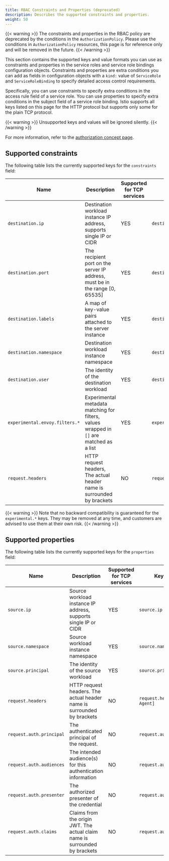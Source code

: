 ```yaml
---
title: RBAC Constraints and Properties (deprecated)
description: Describes the supported constraints and properties.
weight: 50
---
```


{{< warning >}}
The constraints and properties in the RBAC policy are deprecated by the conditions in
the `AuthorizationPolicy`. Please use the conditions in `AuthorizationPolicy` resources,
this page is for reference only and will be removed in the future.
{{< /warning >}}

This section contains the supported keys and value formats you can use as constraints and properties
in the service roles and service role bindings configuration objects.
Constraints and properties are extra conditions you can add as fields in configuration objects with
a `kind:` value of `ServiceRole` and `ServiceRoleBinding` to specify detailed access control requirements.

Specifically, you can use constraints to specify extra conditions in the access rule field of a service
role. You can use properties to specify extra conditions in the subject field of a service role binding.
Istio supports all keys listed on this page for the HTTP protocol but supports only some for the plain TCP protocol.

{{< warning >}}
Unsupported keys and values will be ignored silently.
{{< /warning >}}

For more information, refer to the [authorization concept page](/docs/concepts/security/#authorization).

## Supported constraints

The following table lists the currently supported keys for the `constraints` field:

| Name | Description | Supported for TCP services | Key Example | Values Example |
|------|-------------|----------------------------|-------------|----------------|
| `destination.ip` | Destination workload instance IP address, supports single IP or CIDR | YES | `destination.ip` |  `["10.1.2.3", "10.2.0.0/16"]` |
| `destination.port` | The recipient port on the server IP address, must be in the range [0, 65535] | YES | `destination.port` | `["80", "443"]` |
| `destination.labels` | A map of key-value pairs attached to the server instance | YES | `destination.labels[version]` | `["v1", "v2"]` |
| `destination.namespace` | Destination workload instance namespace | YES | `destination.namespace` | `["default"]` |
| `destination.user` | The identity of the destination workload | YES | `destination.user` | `["bookinfo-productpage"]` |
| `experimental.envoy.filters.*` | Experimental metadata matching for filters, values wrapped in `[]` are matched as a list | YES | `experimental.envoy.filters.network.mysql_proxy[db.table]` | `["[update]"]` |
| `request.headers` | HTTP request headers, The actual header name is surrounded by brackets | NO | `request.headers[X-Custom-Token]` | `["abc123"]` |

{{< warning >}}
Note that no backward compatibility is guaranteed for the `experimental.*` keys. They may be removed
at any time, and customers are advised to use them at their own risk.
{{< /warning >}}

## Supported properties

The following table lists the currently supported keys for the `properties` field:

| Name | Description | Supported for TCP services | Key Example | Value Example |
|------|-------------|----------------------------|-------------|---------------|
| `source.ip`  | Source workload instance IP address, supports single IP or CIDR | YES | `source.ip` | `"10.1.2.3"` |
| `source.namespace`  | Source workload instance namespace | YES | `source.namespace` | `"default"` |
| `source.principal` | The identity of the source workload | YES | `source.principal` | `"cluster.local/ns/default/sa/productpage"` |
| `request.headers` | HTTP request headers. The actual header name is surrounded by brackets | NO | `request.headers[User-Agent]` | `"Mozilla/*"` |
| `request.auth.principal` | The authenticated principal of the request. | NO | `request.auth.principal` | `"accounts.my-svc.com/104958560606"` |
| `request.auth.audiences` | The intended audience(s) for this authentication information | NO | `request.auth.audiences` | `"my-svc.com"` |
| `request.auth.presenter` | The authorized presenter of the credential | NO | `request.auth.presenter` | `"123456789012.my-svc.com"` |
| `request.auth.claims` | Claims from the origin JWT. The actual claim name is surrounded by brackets | NO | `request.auth.claims[iss]` | `"*@foo.com"` |
